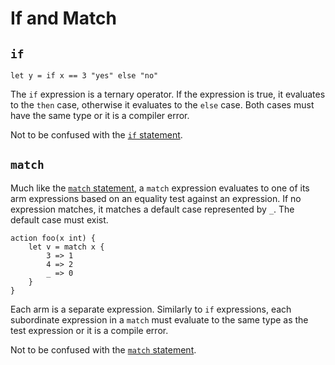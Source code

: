 # If and Match

## `if`

```policy
let y = if x == 3 "yes" else "no"
```

The `if` expression is a ternary operator. If the expression is true, it
evaluates to the `then` case, otherwise it evaluates to the `else` case.
Both cases must have the same type or it is a compiler error.

Not to be confused with the [`if` statement](../../statements/if.md).

## `match`

Much like the [`match` statement](../../statements/match.md), a `match`
expression evaluates to one of its arm expressions based on an equality
test against an expression. If no expression matches, it matches a
default case represented by `_`. The default case must exist.

```policy
action foo(x int) {
    let v = match x {
        3 => 1
        4 => 2
        _ => 0
    }
}
```

Each arm is a separate expression. Similarly to `if` expressions, each
subordinate expression in a `match` must evaluate to the same type as
the test expression or it is a compile error.

Not to be confused with the [`match` statement](../../statements/match.md).